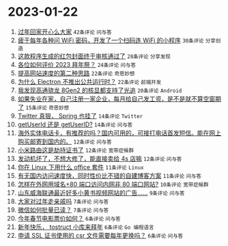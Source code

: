 # 2023-01-22

1. [过年回家开心么大家](https://www.v2ex.com/t/910234) `42条评论` `问与答`
1. [疲于每年各种问 WiFi 密码，开发了一个扫码连 WiFi 的小程序](https://www.v2ex.com/t/910232) `30条评论` `分享创造`
1. [这款程序生成的红包封面终于审核通过了](https://www.v2ex.com/t/910245) `28条评论` `分享发现`
1. [各位如何评价 2023 拜年祭？](https://www.v2ex.com/t/910222) `24条评论` `问与答`
1. [提高网站速度的第二种思路](https://www.v2ex.com/t/910229) `22条评论` `奇思妙想`
1. [为什么 Electron 不推出公共运行时？](https://www.v2ex.com/t/910242) `22条评论` `前端开发`
1. [我发现高通骁龙 8Gen2 的核显都支持了光追](https://www.v2ex.com/t/910225) `20条评论` `Android`
1. [如果失业在家，自己注册一家企业，每月给自己发工资，是不是就不算空窗期了](https://www.v2ex.com/t/910224) `15条评论` `奇思妙想`
1. [Twitter 真狠， Spring 也挂了](https://www.v2ex.com/t/910247) `14条评论` `Twitter`
1. [getUserId 还是 getUserID?](https://www.v2ex.com/t/910246) `14条评论` `问与答`
1. [海外实体电话卡，有推荐的吗？国内可用的，可接打电话首发短信。能在网上购买邮寄到国内的。](https://www.v2ex.com/t/910249) `12条评论` `问与答`
1. [小米路由这是劫持证书了](https://www.v2ex.com/t/910237) `12条评论` `宽带症候群`
1. [发动机坏了，不想大修了，能直接卖给 4s 店嘛](https://www.v2ex.com/t/910227) `12条评论` `问与答`
1. [你在 Linux 下用什么 office 套件](https://www.v2ex.com/t/910259) `11条评论` `Linux`
1. [有无国内访问速度快，同时性价比不错的自建博客方案](https://www.v2ex.com/t/910223) `11条评论` `问与答`
1. [怎样在外网用域名+80 端口访问内网非 80 端口网站?](https://www.v2ex.com/t/910253) `10条评论` `宽带症候群`
1. [山东威海联通最近好多小黄书视频网站的广告……](https://www.v2ex.com/t/910251) `9条评论` `问与答`
1. [大家对过年走亲戚吗](https://www.v2ex.com/t/910250) `7条评论` `问与答`
1. [微信如何批量已读？](https://www.v2ex.com/t/910228) `7条评论` `问与答`
1. [今年春节电影票价如何？](https://www.v2ex.com/t/910258) `6条评论` `问与答`
1. [新年快乐， tostruct 小库来拜年](https://www.v2ex.com/t/910240) `6条评论` `Go 编程语言`
1. [申请 SSL 证书使用的 csr 文件需要每年更换吗？](https://www.v2ex.com/t/910226) `6条评论` `问与答`
